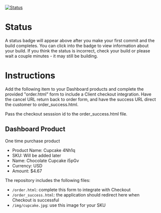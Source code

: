 [![Status](https://img.shields.io/badge/status-NOT%20SUBMITTABLE%20COMMIT:%207fea0faef28ad531b84fe7cea1e76e44ce699181-critical.svg)](https://github.com/andremcb/bakery_scaffold_yYdzB8xbLgpz0upB/commit/7fea0faef28ad531b84fe7cea1e76e44ce699181)













# Status

A status badge will appear above after you make your first commit and the build completes. You can click into the badge to view information about your build. If you think the status is incorrect, check your build or please wait a couple minutes - it may still be building.

# Instructions

Add the following item to your Dashboard products and complete the provided "order.html" form to include a Client checkout integration. Have the cancel URL return back to order form, and have the success URL direct the customer to order_success.html.

Pass the checkout sesssion id to the order_success.html file.

## Dashboard Product
One time purchase product
* Product Name: Cupcake 4Nh1q
* SKU: Will be added later
* Name: Chocolate Cupcake i5pGv
* Currency: USD
* Amount: $4.67

The repository includes the following files:
* `/order.html`: complete this form to integrate with Checkout
* `/order_success.html`: the application should redirect here when Checkout is successful
* `/img/cupcake.jpg`: use this image for your SKU
